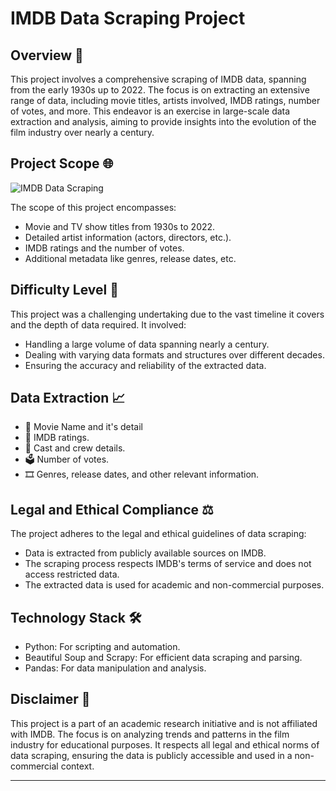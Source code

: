 # IMDB Data Scraping Project

## Overview 🎥

This project involves a comprehensive scraping of IMDB data, spanning from the early 1930s up to 2022. The focus is on extracting an extensive range of data, including movie titles, artists involved, IMDB ratings, number of votes, and more. This endeavor is an exercise in large-scale data extraction and analysis, aiming to provide insights into the evolution of the film industry over nearly a century.

## Project Scope 🌐

![IMDB Data Scraping](https://media.tenor.com/w8hafq-Tl1QAAAAi/kopfkino-kopf.gif)

The scope of this project encompasses:

- Movie and TV show titles from 1930s to 2022.
- Detailed artist information (actors, directors, etc.).
- IMDB ratings and the number of votes.
- Additional metadata like genres, release dates, etc.

## Difficulty Level 🚀

This project was a challenging undertaking due to the vast timeline it covers and the depth of data required. It involved:

- Handling a large volume of data spanning nearly a century.
- Dealing with varying data formats and structures over different decades.
- Ensuring the accuracy and reliability of the extracted data.

## Data Extraction 📈

- 🎥 Movie Name and it's detail
- 🌟 IMDB ratings.
- 👥 Cast and crew details.
- 🗳️ Number of votes.
- 🎞️ Genres, release dates, and other relevant information.

## Legal and Ethical Compliance ⚖️

The project adheres to the legal and ethical guidelines of data scraping:

- Data is extracted from publicly available sources on IMDB.
- The scraping process respects IMDB's terms of service and does not access restricted data.
- The extracted data is used for academic and non-commercial purposes.

## Technology Stack 🛠️

- Python: For scripting and automation.
- Beautiful Soup and Scrapy: For efficient data scraping and parsing.
- Pandas: For data manipulation and analysis.
## Disclaimer 📝

This project is a part of an academic research initiative and is not affiliated with IMDB. The focus is on analyzing trends and patterns in the film industry for educational purposes. It respects all legal and ethical norms of data scraping, ensuring the data is publicly accessible and used in a non-commercial context.

---
